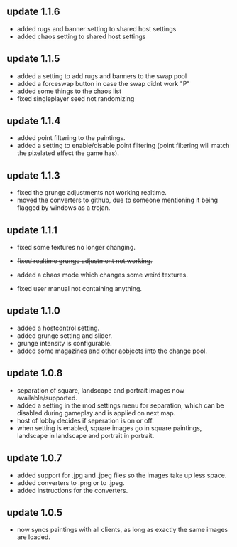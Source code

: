 ## update 1.1.6 
- added rugs and banner setting to shared host settings
- added chaos setting to shared host settings


## update 1.1.5 
- added a setting to add rugs and banners to the swap pool
- added a forceswap button in case the swap didnt work "P"
- added some things to the chaos list
- fixed singleplayer seed not randomizing


## update 1.1.4 
- added point filtering to the paintings.
- added a setting to enable/disable point filtering	(point filtering will match the pixelated effect the game has).


## update 1.1.3 
- fixed the grunge adjustments not working realtime. <br>
- moved the converters to github, due to someone mentioning it being flagged by windows as a trojan.


## update 1.1.1 
- fixed some textures no longer changing.

- <del>	fixed realtime grunge adjustment not working.	</del>

- added a chaos mode which changes some weird textures.
- fixed user manual not containing anything.


## update 1.1.0 
- added a hostcontrol setting.
- added grunge setting and slider.
- grunge intensity is configurable.
- added some magazines and other aobjects into the change pool.


## update 1.0.8 
- separation of square, landscape and portrait images now available/supported.
- added a setting in the mod settings menu for separation, which can be disabled during gameplay and is applied on next map.
- host of lobby decides if seperation is on or off.
- when setting is enabled, square images go in square paintings, landscape in landscape and portrait in portrait.


## update 1.0.7 
- added support for .jpg and .jpeg files so the images take up less space.
- added converters to .png or to .jpeg.
- added instructions for the converters.


## update 1.0.5 
- now syncs paintings with all clients, as long as exactly the same images are loaded.
